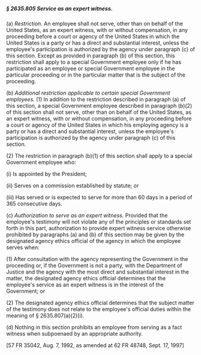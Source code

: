 ##### § 2635.805 Service as an expert witness. #####

(a) *Restriction.* An employee shall not serve, other than on behalf of the United States, as an expert witness, with or without compensation, in any proceeding before a court or agency of the United States in which the United States is a party or has a direct and substantial interest, unless the employee's participation is authorized by the agency under paragraph (c) of this section. Except as provided in paragraph (b) of this section, this restriction shall apply to a special Government employee only if he has participated as an employee or special Government employee in the particular proceeding or in the particular matter that is the subject of the proceeding.

(b) *Additional restriction applicable to certain special Government employees.* (1) In addition to the restriction described in paragraph (a) of this section, a special Government employee described in paragraph (b)(2) of this section shall not serve, other than on behalf of the United States, as an expert witness, with or without compensation, in any proceeding before a court or agency of the United States in which his employing agency is a party or has a direct and substantial interest, unless the employee's participation is authorized by the agency under paragraph (c) of this section.

(2) The restriction in paragraph (b)(1) of this section shall apply to a special Government employee who:

(i) Is appointed by the President;

(ii) Serves on a commission established by statute; or

(iii) Has served or is expected to serve for more than 60 days in a period of 365 consecutive days.

(c) *Authorization to serve as an expert witness.* Provided that the employee's testimony will not violate any of the principles or standards set forth in this part, authorization to provide expert witness service otherwise prohibited by paragraphs (a) and (b) of this section may be given by the designated agency ethics official of the agency in which the employee serves when:

(1) After consultation with the agency representing the Government in the proceeding or, if the Government is not a party, with the Department of Justice and the agency with the most direct and substantial interest in the matter, the designated agency ethics official determines that the employee's service as an expert witness is in the interest of the Government; or

(2) The designated agency ethics official determines that the subject matter of the testimony does not relate to the employee's official duties within the meaning of § 2635.807(a)(2)(i).

(d) Nothing in this section prohibits an employee from serving as a fact witness when subpoenaed by an appropriate authority.

[57 FR 35042, Aug. 7, 1992, as amended at 62 FR 48748, Sept. 17, 1997]